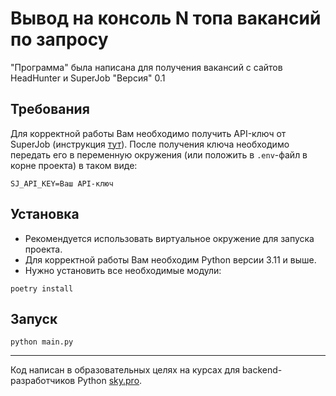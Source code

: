 # Вывод на консоль N топа вакансий по запросу

"Программа" была написана для получения вакансий с сайтов HeadHunter и SuperJob 
"Версия" 0.1

## Требования

Для корректной работы Вам необходимо получить API-ключ от SuperJob 
(инструкция [тут](https://api.superjob.ru/register)).
После получения ключа необходимо передать его в переменную окружения (или 
положить в `.env`-файл в корне проекта) в таком виде:

```shell
SJ_API_KEY=Ваш API-ключ
```

## Установка

- Рекомендуется использовать виртуальное окружение для запуска проекта.
- Для корректной работы Вам необходим Python версии 3.11 и выше.
- Нужно установить все необходимые модули:

```shell
poetry install
```

## Запуск

```shell
python main.py
```

***
Код написан в образовательных целях на курсах для backend-разработчиков Python [sky.pro](https://sky.pro/).